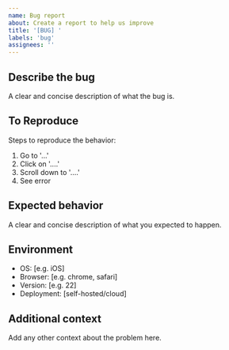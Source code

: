 ```yaml
---
name: Bug report
about: Create a report to help us improve
title: '[BUG] '
labels: 'bug'
assignees: ''
---
```


## Describe the bug
A clear and concise description of what the bug is.

## To Reproduce
Steps to reproduce the behavior:
1. Go to '...'
2. Click on '....'
3. Scroll down to '....'
4. See error

## Expected behavior
A clear and concise description of what you expected to happen.

## Environment
- OS: [e.g. iOS]
- Browser: [e.g. chrome, safari]
- Version: [e.g. 22]
- Deployment: [self-hosted/cloud]

## Additional context
Add any other context about the problem here.
